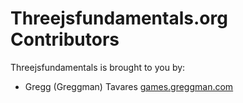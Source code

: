 Threejsfundamentals.org Contributors
==================================

Threejsfundamentals is brought to you by:

*    Gregg (Greggman) Tavares [games.greggman.com](http://games.greggman.com)


